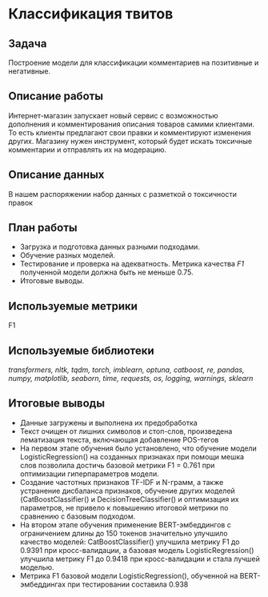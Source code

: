 # Классификация твитов

## Задача
Построение модели для классификации комментариев на позитивные и негативные.

## Описание работы
Интернет-магазин запускает новый сервис с возможностью дополнения и комментирования описания товаров самими клиентами. То есть клиенты предлагают свои правки и комментируют изменения других. Магазину нужен инструмент, который будет искать токсичные комментарии и отправлять их на модерацию.

## Описание данных
В нашем распоряжении набор данных с разметкой о токсичности правок

## План работы
- Загрузка и подготовка данных разными подходами.
- Обучение разных моделей.
- Тестирование и проверка на адекватность. Метрика качества *F1* полученной модели должна быть не меньше 0.75. 
- Итоговые выводы.
 
## Используемые метрики
F1

## Используемые библиотеки
*transformers, nltk, tqdm, torch, imblearn, optuna, catboost, re, pandas, numpy, matplotlib, seaborn, time, requests, os, logging, warnings, sklearn*

## Итоговые выводы
- Данные загружены и выполнена их предобработка
- Текст очищен от лишних символов и стоп-слов, произведена лематизация текста, включающая добавление POS-тегов
- На первом этапе обучения было установлено, что обучение модели LogisticRegression() на созданных признаках при помощи мешка слов позволила достичь базовой метрики F1 = 0.761 при оптимизации гиперпараметров модели.
- Создание частотных признаков TF-IDF и N-грамм, а также устранение дисбаланса признаков, обучение других моделей (CatBoostClassifier() и DecisionTreeClassifier() и оптимизация их параметров, не привело к повышению итоговой метрики по сравнению с базовым подходом. 
- На втором этапе обучения применение BERT-эмбеддингов с ограничением длины до 150 токенов значительно улучшило качество моделей: CatBoostClassifier() улучшила метрику F1 до 0.9391 при кросс-валидации, а базовая модель LogisticRegression() улучшила метрику F1 до 0.9418 при кросс-валидации и стала лучшей моделью.
- Метрика F1 базовой модели LogisticRegression(), обученной на BERT-эмбеддингах при тестировании составила 0.938